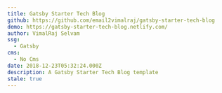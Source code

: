 ```yaml
---
title: Gatsby Starter Tech Blog
github: https://github.com/email2vimalraj/gatsby-starter-tech-blog
demo: https://gatsby-starter-tech-blog.netlify.com/
author: VimalRaj Selvam
ssg:
  - Gatsby
cms:
  - No Cms
date: 2018-12-23T05:32:24.000Z
description: A Gatsby Starter Tech Blog template
stale: true
---
```

